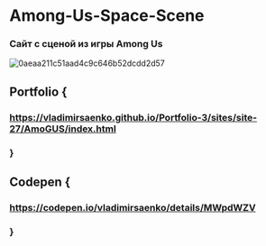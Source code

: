 # Among-Us-Space-Scene

### Сайт с сценой из игры Among Us

![0aeaa211c51aad4c9c646b52dcdd2d57](https://user-images.githubusercontent.com/56477695/124400538-e9285980-dd2b-11eb-850b-83c9f09f6eca.jpg)

## Portfolio {

### https://vladimirsaenko.github.io/Portfolio-3/sites/site-27/AmoGUS/index.html

### }

## Codepen {

### https://codepen.io/vladimirsaenko/details/MWpdWZV

### }
